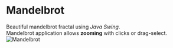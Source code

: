 # Mandelbrot
Beautiful mandelbrot fractal using *Java Swing*.  
Mandelbrot application allows **zooming** with clicks or drag-select.  
![Mandelbrot](https://i.imgur.com/hvoy7CI.png)

